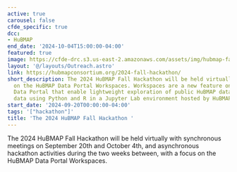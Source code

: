 ```yaml
---
active: true
carousel: false
cfde_specific: true
dcc:
- HuBMAP
end_date: '2024-10-04T15:00:00-04:00'
featured: true
image: https://cfde-drc.s3.us-east-2.amazonaws.com/assets/img/hubmap-fall2024.png
layout: '@/layouts/Outreach.astro'
link: https://hubmapconsortium.org/2024-fall-hackathon/
short_description: The 2024 HuBMAP Fall Hackathon will be held virtually with a focus
  on the HuBMAP Data Portal Workspaces. Workspaces are a new feature on the HuBMAP
  Data Portal that enable lightweight exploration of public HuBMAP data and user-provided
  data using Python and R in a Jupyter Lab environment hosted by HuBMAP at no cost.
start_date: '2024-09-20T00:00:00-04:00'
tags: '["hackathon"]'
title: 'The 2024 HuBMAP Fall Hackathon '
---
```

The 2024 HuBMAP Fall Hackathon will be held virtually with synchronous meetings on September 20th and October 4th, and asynchronous hackathon activities during the two weeks between, with a focus on the HuBMAP Data Portal Workspaces. 